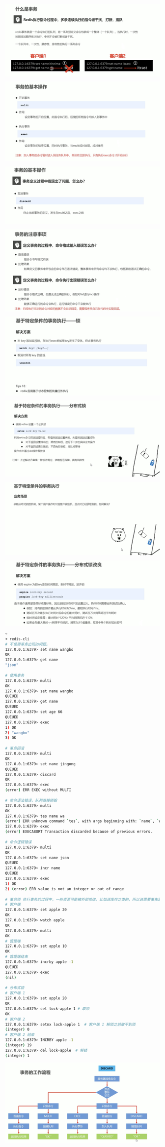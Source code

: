 ![image-20200229013703741](assets/image-20200229013703741.png)

![image-20200301123917197](assets/image-20200301123917197.png)

![image-20200301124056343](assets/image-20200301124056343.png)

![image-20200301124842107](assets/image-20200301124842107.png)



![image-20200301125657212](assets/image-20200301125657212.png)

![image-20200301130455214](assets/image-20200301130455214.png)

![image-20200301131256849](assets/image-20200301131256849.png)

![image-20200301131017524](assets/image-20200301131017524.png)

```bash
~
➜ redis-cli
# 不使用事务出现的问题。
127.0.0.1:6379> set name wangbo
OK
127.0.0.1:6379> get name
"json"

# 使用事务
127.0.0.1:6379> multi
OK
127.0.0.1:6379> set name wangbo
QUEUED
127.0.0.1:6379> get name
QUEUED
127.0.0.1:6379> set age 66
QUEUED
127.0.0.1:6379> exec
1) OK
2) "wangbo"
3) OK

# 事务回滚
127.0.0.1:6379> multi
OK
127.0.0.1:6379> set name jingong
QUEUED
127.0.0.1:6379> discard
OK
127.0.0.1:6379> exec
(error) ERR EXEC without MULTI

# 命令语法错误，队列直接销毁
127.0.0.1:6379> multi
OK
127.0.0.1:6379> tes name wa
(error) ERR unknown command `tes`, with args beginning with: `name`, `wa`,
127.0.0.1:6379> exec
(error) EXECABORT Transaction discarded because of previous errors.

# 命令逻辑错误
127.0.0.1:6379> multi
OK
127.0.0.1:6379> set name json
QUEUED
127.0.0.1:6379> incr name
QUEUED
127.0.0.1:6379> exec
1) OK
2) (error) ERR value is not an integer or out of range

# 事务锁 执行事务的过程中，一些资源可能被外部修改，比如说库存之类的，所以说需要事先监视变量。
# 客户端
127.0.0.1:6379> set apple 20
OK
127.0.0.1:6379> watch apple
OK
127.0.0.1:6379> multi
OK
# 管理端
127.0.0.1:6379> set apple 10
OK
# 管理端结束
127.0.0.1:6379> incrby apple -1
QUEUED
127.0.0.1:6379> exec
(nil)

# 分布式锁
# 客户端 1
127.0.0.1:6379> set apple 20
OK
127.0.0.1:6379> set lock-apple 1 # 取锁
OK
# 客户端 2
127.0.0.1:6379> setnx lock-apple 1	# 客户端 1 解锁之前取不到锁
(integer) 0
# 客户端 2 结束
127.0.0.1:6379> INCRBY apple -1
(integer) 19
127.0.0.1:6379> del lock-apple	# 解锁
(integer) 1

```

![image-20200301124447118](assets/image-20200301124447118.png)